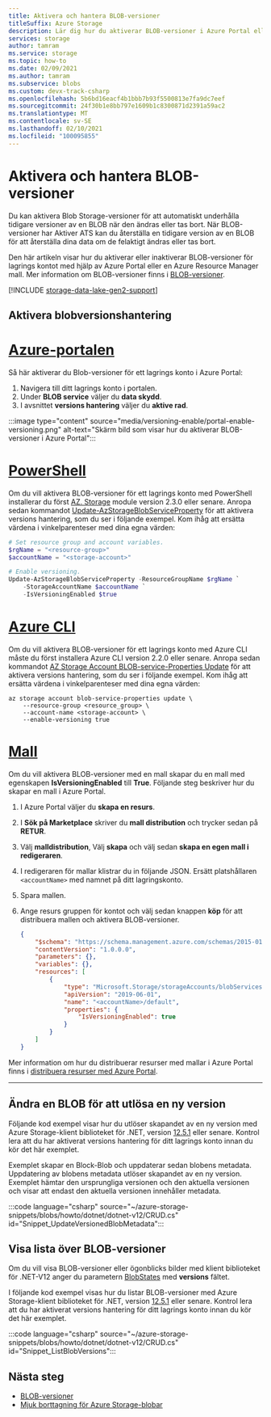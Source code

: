```yaml
---
title: Aktivera och hantera BLOB-versioner
titleSuffix: Azure Storage
description: Lär dig hur du aktiverar BLOB-versioner i Azure Portal eller genom att använda en Azure Resource Manager mall.
services: storage
author: tamram
ms.service: storage
ms.topic: how-to
ms.date: 02/09/2021
ms.author: tamram
ms.subservice: blobs
ms.custom: devx-track-csharp
ms.openlocfilehash: 5b6bd16eacf4b1bbb7b93f5500813e7fa9dc7eef
ms.sourcegitcommit: 24f30b1e8bb797e1609b1c8300871d2391a59ac2
ms.translationtype: MT
ms.contentlocale: sv-SE
ms.lasthandoff: 02/10/2021
ms.locfileid: "100095855"
---
```

# <a name="enable-and-manage-blob-versioning"></a>Aktivera och hantera BLOB-versioner

Du kan aktivera Blob Storage-versioner för att automatiskt underhålla tidigare versioner av en BLOB när den ändras eller tas bort. När BLOB-versioner har Aktiver ATS kan du återställa en tidigare version av en BLOB för att återställa dina data om de felaktigt ändras eller tas bort.

Den här artikeln visar hur du aktiverar eller inaktiverar BLOB-versioner för lagrings kontot med hjälp av Azure Portal eller en Azure Resource Manager mall. Mer information om BLOB-versioner finns i [BLOB-versioner](versioning-overview.md).

[!INCLUDE [storage-data-lake-gen2-support](../../../includes/storage-data-lake-gen2-support.md)]

## <a name="enable-blob-versioning"></a>Aktivera blobversionshantering

# <a name="azure-portal"></a>[Azure-portalen](#tab/portal)

Så här aktiverar du Blob-versioner för ett lagrings konto i Azure Portal:

1. Navigera till ditt lagrings konto i portalen.
1. Under **BLOB service** väljer du **data skydd**.
1. I avsnittet **versions hantering** väljer du **aktive rad**.

:::image type="content" source="media/versioning-enable/portal-enable-versioning.png" alt-text="Skärm bild som visar hur du aktiverar BLOB-versioner i Azure Portal":::

# <a name="powershell"></a>[PowerShell](#tab/powershell)

Om du vill aktivera BLOB-versioner för ett lagrings konto med PowerShell installerar du först [AZ. Storage](https://www.powershellgallery.com/packages/Az.Storage) module version 2.3.0 eller senare. Anropa sedan kommandot [Update-AzStorageBlobServiceProperty](/powershell/module/az.storage/update-azstorageblobserviceproperty) för att aktivera versions hantering, som du ser i följande exempel. Kom ihåg att ersätta värdena i vinkelparenteser med dina egna värden:

```powershell
# Set resource group and account variables.
$rgName = "<resource-group>"
$accountName = "<storage-account>"

# Enable versioning.
Update-AzStorageBlobServiceProperty -ResourceGroupName $rgName `
    -StorageAccountName $accountName `
    -IsVersioningEnabled $true
```

# <a name="azure-cli"></a>[Azure CLI](#tab/azure-cli)

Om du vill aktivera BLOB-versioner för ett lagrings konto med Azure CLI måste du först installera Azure CLI version 2.2.0 eller senare. Anropa sedan kommandot [AZ Storage Account BLOB-service-Properties Update](/cli/azure/ext/storage-blob-preview/storage/account/blob-service-properties#ext_storage_blob_preview_az_storage_account_blob_service_properties_update) för att aktivera versions hantering, som du ser i följande exempel. Kom ihåg att ersätta värdena i vinkelparenteser med dina egna värden:

```azurecli
az storage account blob-service-properties update \
    --resource-group <resource_group> \
    --account-name <storage-account> \
    --enable-versioning true
```

# <a name="template"></a>[Mall](#tab/template)

Om du vill aktivera BLOB-versioner med en mall skapar du en mall med egenskapen **IsVersioningEnabled** till **True**. Följande steg beskriver hur du skapar en mall i Azure Portal.

1. I Azure Portal väljer du **skapa en resurs**.
1. I **Sök på Marketplace** skriver du **mall distribution** och trycker sedan på **RETUR**.
1. Välj **malldistribution**, Välj **skapa** och välj sedan **skapa en egen mall i redigeraren**.
1. I redigeraren för mallar klistrar du in följande JSON. Ersätt platshållaren `<accountName>` med namnet på ditt lagringskonto.
1. Spara mallen.
1. Ange resurs gruppen för kontot och välj sedan knappen **köp** för att distribuera mallen och aktivera BLOB-versioner.

    ```json
    {
        "$schema": "https://schema.management.azure.com/schemas/2015-01-01/deploymentTemplate.json#",
        "contentVersion": "1.0.0.0",
        "parameters": {},
        "variables": {},
        "resources": [
            {
                "type": "Microsoft.Storage/storageAccounts/blobServices",
                "apiVersion": "2019-06-01",
                "name": "<accountName>/default",
                "properties": {
                    "IsVersioningEnabled": true
                }
            }
        ]
    }
    ```

Mer information om hur du distribuerar resurser med mallar i Azure Portal finns i [distribuera resurser med Azure Portal](../../azure-resource-manager/templates/deploy-portal.md).

---

## <a name="modify-a-blob-to-trigger-a-new-version"></a>Ändra en BLOB för att utlösa en ny version

Följande kod exempel visar hur du utlöser skapandet av en ny version med Azure Storage-klient biblioteket för .NET, version [12.5.1](https://www.nuget.org/packages/Azure.Storage.Blobs/12.5.1) eller senare. Kontrol lera att du har aktiverat versions hantering för ditt lagrings konto innan du kör det här exemplet.

Exemplet skapar en Block-Blob och uppdaterar sedan blobens metadata. Uppdatering av blobens metadata utlöser skapandet av en ny version. Exemplet hämtar den ursprungliga versionen och den aktuella versionen och visar att endast den aktuella versionen innehåller metadata.

:::code language="csharp" source="~/azure-storage-snippets/blobs/howto/dotnet/dotnet-v12/CRUD.cs" id="Snippet_UpdateVersionedBlobMetadata":::

## <a name="list-blob-versions"></a>Visa lista över BLOB-versioner

Om du vill visa BLOB-versioner eller ögonblicks bilder med klient biblioteket för .NET-V12 anger du parametern [BlobStates](/dotnet/api/azure.storage.blobs.models.blobstates) med **versions** fältet.

I följande kod exempel visas hur du listar BLOB-versioner med Azure Storage-klient biblioteket för .NET, version [12.5.1](https://www.nuget.org/packages/Azure.Storage.Blobs/12.5.1) eller senare. Kontrol lera att du har aktiverat versions hantering för ditt lagrings konto innan du kör det här exemplet.

:::code language="csharp" source="~/azure-storage-snippets/blobs/howto/dotnet/dotnet-v12/CRUD.cs" id="Snippet_ListBlobVersions":::

## <a name="next-steps"></a>Nästa steg

- [BLOB-versioner](versioning-overview.md)
- [Mjuk borttagning för Azure Storage-blobar](./soft-delete-blob-overview.md)